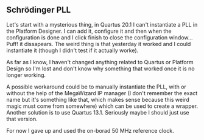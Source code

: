 ## Schrödinger PLL
Let's start with a mysterious thing, in Quartus 20.1 I can't instantiate a PLL in the Platform Designer. I can add it,
configure it and then when the configuration is done and I click finish to close the configuration window... Puff! it
dissapears. The weird thing is that yesterday it worked and I could instantiate it (though I didn't test if it actually
worke).

As far as I know, I haven't changed anything related to Quartus or Platform Design so I'm lost and don't know why
something that worked once it is no longer working.

A possible workaround could be to manually instantiate the PLL, with or without the help of the MegaWizard IP manager
(I don't remember the exact name but it's something like that, which makes sense because this weird magic must come
from somewhere) which can be used to create a wrapper.
Another solution is to use Quartus 13.1. Seriously maybe I should just use that version.

For now I gave up and used the on-borad 50 MHz reference clock.
